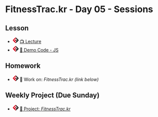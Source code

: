 # FitnessTrac.kr - Day 05 - Sessions

## Lesson
- ![FSA](/logo.png) [📺 Lecture](https://www.youtube.com/watch?v=WQAF9E070ng&list=PL9NTD5QQdssXTarkBujHENSDgUVBIoFX8&index=54)
- ![FSA](/logo.png) [👾 Demo Code - JS](src/index.js)

## Homework
- ![FSA](/logo.png) 🔬 Work on: *FitnessTrac.kr (link below)*

## Weekly Project (Due Sunday)
- ![FSA](/logo.png) [🔬 Project: *FitnessTrac.kr*](https://learn.fullstackacademy.com/workshop/5eb185416a449000046b2bf9/landing)
